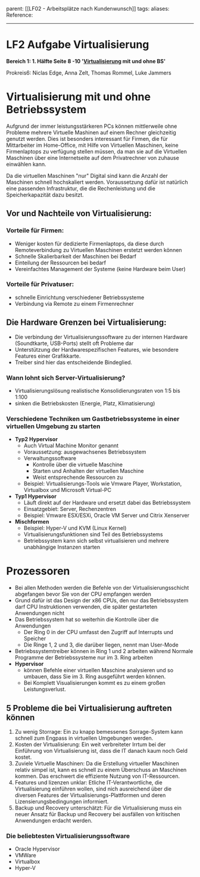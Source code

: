 parent: [[LF02 - Arbeitsplätze nach Kundenwunsch]]
tags:
aliases: 
Reference:

---
# LF2 Aufgabe Virtualisierung

**Bereich 1: 1. Hälfte Seite 8 -10 '[Virtualisierung](https://lernportal.hhbk.de/mod/resource/view.php?id=13816) mit und ohne BS'**

Prokreis6: Niclas Edge, Anna Zelt, Thomas Rommel, Luke Jammers

# Virtualisierung mit und ohne Betriebssystem

Aufgrund der immer leistungsstärkeren PCs können mittlerweile ohne Probleme mehrere Virtuelle Mashinen auf einem Rechner gleichzeitig genutzt werden. Dies ist besonders interessant für Firmen, die für Mittarbeiter im Home-Office, mit Hilfe von Virtuellen Maschinen, keine Firmenlaptops zu verfügung stellen müssen, da man sie auf die Virtuellen Maschinen über eine Internetseite auf dem Privatrechner von zuhause einwählen kann.

Da die virtuellen Maschinen "nur" Digital sind kann die Anzahl der Maschinen schnell hochskaliert werden. Voraussetzung dafür ist natürlich eine passenden Infrastruktur, die die Rechenleistung und die Speicherkapazität dazu besitzt.

## Vor und Nachteile von Virtualisierung:

### Vorteile für Firmen:

- Weniger kosten für dedizierte Firmenlaptops, da diese durch Remoteverbindung zu Virtuellen Maschinen erstetzt werden können
- Schnelle Skalierbarkeit der Maschinen bei Bedarf
- Einteilung der Ressourcen bei bedarf
- Vereinfachtes Management der Systeme (keine Hardware beim User)

### Vorteile für Privatuser:

- schnelle Einrichtung verschiedener Betriebssysteme
- Verbindung via Remote zu einem Firmenrechner

## Die Hardware Grenzen bei Virtualisierung:

- Die verbindung der Virtualisierungssoftware zu der internen Hardware (Soundtkarte, USB-Ports) stellt oft Probleme dar
- Unterstützung der Hardwarespezifischen Features, wie besondere Features einer Grafikkarte.
- Treiber sind hier das entscheidende Bindeglied.

### **Wann lohnt sich Server-Virtualisierung?**

- Virtualisierungslösung realistische Konsolidierungsraten von 1:5 bis 1:100
- sinken die Betriebskosten (Energie, Platz, Klimatisierung)

### Verschiedene Techniken um Gastbetriebssysteme in einer virtuellen Umgebung zu starten

- **Typ2 Hypervisor**
    - Auch Virtual Machine Monitor genannt
    - Voraussetzung: ausgewachsenes Betriebssystem
    - Verwaltungssoftware
        - Kontrolle über die virtuelle Maschine
        - Starten und Anhalten der virtuellen Maschine
        - Weist entsprechende Ressourcen zu
    - Beispiel: Virtualisierungs-Tools wie Vmware Player, Workstation, Virtualbox und Microsoft Virtual-PC
- **Typ1 Hypervisor**
    - Läuft direkt auf der Hardware und ersetzt dabei das Betriebssystem
    - Einsatzgebiet: Server, Rechenzentren
    - Beispiel: Vmware ESX/ESXi, Oracle VM Server und Citrix Xenserver
- **Mischformen**
    - Beispiel: Hyper-V und KVM (Linux Kernel)
    - Virtualisierungsfunktionen sind Teil des Betriebssystems
    - Betriebssystem kann sich selbst virtualisieren und mehrere unabhängige Instanzen starten

# Prozessoren

- Bei allen Methoden werden die Befehle von der Virtualisierungsschicht abgefangen bevor Sie von der CPU empfangen werden
- Grund dafür ist das Design der x86 CPUs, den nur das Betriebssystem darf CPU Instruktionen verwenden, die später gestarteten Anwendungen nicht
- Das Betriebssystem hat so weiterhin die Kontrolle über die Anwendungen
    - Der Ring 0 in der CPU umfasst den Zugriff auf Interrupts und Speicher
    - Die Ringe 1, 2 und 3, die darüber liegen, nennt man User-Mode
- Betriebssystemtreiber können in Ring 1 und 2 arbeiten während Normale Programme der Betriebssysteme nur im 3. Ring arbeiten
- **Hypervisor**
    - können Befehle einer virtuellen Maschine analysieren und so umbauen, dass Sie im 3. Ring ausgeführt werden können.
    - Bei Komplett Visualisierungen kommt es zu einem großen Leistungsverlust.

## 5 Probleme die bei Virtualisierung auftreten können

1. Zu wenig Storrage: Ein zu knapp bemessenes Sorrage-System kann schnell zum Engpass in virtuellen Umgebungen werden.
2. Kosten der Virtualisierung: Ein weit verbreiteter Irrtum bei der Einführung von Virtualisierung ist, dass die IT danach kaum noch Geld kostet.
3. Zuviele Virtuelle Maschinen: Da die Erstellung virtueller Maschinen relativ simpel ist, kann es schnell zu einem Überschuss an Maschinen kommen. Das erschwert die effiziente Nutzung von IT-Ressourcen.
4. Features und lizenzen unklar: Etliche IT-Verantwortliche, die Virtualisierung einführen wollen, sind nich ausreichend über die diversen Features der Virtualisierungs-Plattformen und deren Lizensierungsbedingungen informiert.
5. Backup und Recovery unterschätzt: Für die Virtualisierung muss ein neuer Ansatz für Backup und Recovery bei ausfällen von kritischen Anwendungen erdacht werden.

### Die beliebtesten Virtualisierungssoftware

- Oracle Hypervisor
- VMWare
- Virtualbox
- Hyper-V